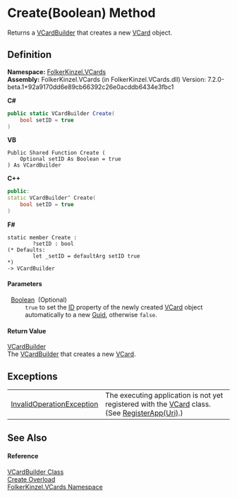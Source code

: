 # Create(Boolean) Method


Returns a <a href="4254b25b-c39b-3224-d22e-0072642cabb3.md">VCardBuilder</a> that creates a new <a href="3e2b7a12-e0a3-230d-01ba-69b9f3ec3464.md">VCard</a> object.



## Definition
**Namespace:** <a href="67dce261-ab8f-dd0a-4c0c-bc2633c1719e.md">FolkerKinzel.VCards</a>  
**Assembly:** FolkerKinzel.VCards (in FolkerKinzel.VCards.dll) Version: 7.2.0-beta.1+92a9170dd6e89cb66392c26e0acddb6434e3fbc1

**C#**
``` C#
public static VCardBuilder Create(
	bool setID = true
)
```
**VB**
``` VB
Public Shared Function Create ( 
	Optional setID As Boolean = true
) As VCardBuilder
```
**C++**
``` C++
public:
static VCardBuilder^ Create(
	bool setID = true
)
```
**F#**
``` F#
static member Create : 
        ?setID : bool 
(* Defaults:
        let _setID = defaultArg setID true
*)
-> VCardBuilder 
```



#### Parameters
<dl><dt>  <a href="https://learn.microsoft.com/dotnet/api/system.boolean" target="_blank" rel="noopener noreferrer">Boolean</a>  (Optional)</dt><dd><code>true</code> to set the <a href="5913b05b-0099-90a2-2736-25ace1bce6f9.md">ID</a> property of the newly created <a href="3e2b7a12-e0a3-230d-01ba-69b9f3ec3464.md">VCard</a> object automatically to a new <a href="https://learn.microsoft.com/dotnet/api/system.guid" target="_blank" rel="noopener noreferrer">Guid</a>, otherwise <code>false</code>.</dd></dl>

#### Return Value
<a href="4254b25b-c39b-3224-d22e-0072642cabb3.md">VCardBuilder</a>  
The <a href="4254b25b-c39b-3224-d22e-0072642cabb3.md">VCardBuilder</a> that creates a new <a href="3e2b7a12-e0a3-230d-01ba-69b9f3ec3464.md">VCard</a>.

## Exceptions
<table>
<tr>
<td><a href="https://learn.microsoft.com/dotnet/api/system.invalidoperationexception" target="_blank" rel="noopener noreferrer">InvalidOperationException</a></td>
<td>The executing application is not yet registered with the <a href="3e2b7a12-e0a3-230d-01ba-69b9f3ec3464.md">VCard</a> class. (See <a href="b491daf6-76d2-6ea0-30af-3bf12309b335.md">RegisterApp(Uri)</a>.)</td></tr>
</table>

## See Also


#### Reference
<a href="4254b25b-c39b-3224-d22e-0072642cabb3.md">VCardBuilder Class</a>  
<a href="6e4408db-4d5d-4626-6926-f780231713c5.md">Create Overload</a>  
<a href="67dce261-ab8f-dd0a-4c0c-bc2633c1719e.md">FolkerKinzel.VCards Namespace</a>  
